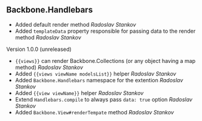 Backbone.Handlebars
-------------------

* Added default render method *Radoslav Stankov*
* Added ```templateData``` property responsible for passing data to the render method *Radoslav Stankov*

Version 1.0.0 (unreleased)

* ```{{views}}``` can render Backbone.Collections (or any object having a map method) *Radoslav Stankov*
* Added ```{{views viewName modelsList}}``` helper *Radoslav Stankov*
* Added ```Backbone.Handlebars``` namespace for the extention *Radoslav Stankov*
* Added ```{{view viewName}}``` helper *Radoslav Stankov*
* Extend ```Handlebars.compile``` to always pass ```data: true``` option *Radoslav Stankov*
* Added ```Backbone.View#renderTempate``` method *Radoslav Stankov*

